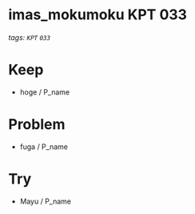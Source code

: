 # imas_mokumoku KPT 033

###### tags: `KPT` `033`

# Keep

- hoge / P_name

# Problem

- fuga / P_name

# Try

- Mayu / P_name
